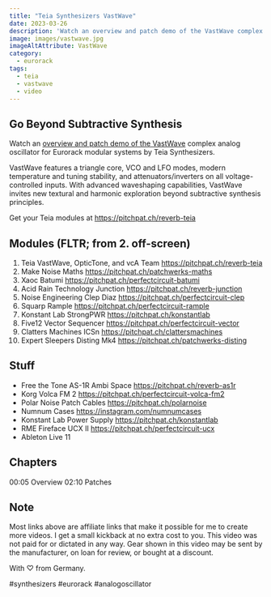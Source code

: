 ```yaml
---
title: "Teia Synthesizers VastWave"
date: 2023-03-26
description: 'Watch an overview and patch demo of the VastWave complex analog oscillator for Eurorack modular systems by Teia Synthesizers. '
image: images/vastwave.jpg
imageAltAttribute: VastWave
category: 
  - eurorack
tags:
  - teia
  - vastwave
  - video
---
```


## Go Beyond Subtractive Synthesis

Watch an [overview and patch demo of the VastWave](https://youtu.be/l96Vw_UDt3U "watch on YouTube") complex analog oscillator for Eurorack modular systems by Teia Synthesizers.

VastWave features a triangle core, VCO and LFO modes, modern temperature and tuning stability, and attenuators/inverters on all voltage-controlled inputs. With advanced waveshaping capabilities, VastWave invites new textural and harmonic exploration beyond subtractive synthesis principles.

Get your Teia modules at https://pitchpat.ch/reverb-teia


## Modules (FLTR; from 2. off-screen)

1. Teia VastWave, OpticTone, and vcA Team
    https://pitchpat.ch/reverb-teia
2. Make Noise Maths
    https://pitchpat.ch/patchwerks-maths
3. Xaoc Batumi
    https://pitchpat.ch/perfectcircuit-batumi
4. Acid Rain Technology Junction
    https://pitchpat.ch/reverb-junction
5. Noise Engineering Clep Diaz
    https://pitchpat.ch/perfectcircuit-clep
6. Squarp Rample
    https://pitchpat.ch/perfectcircuit-rample
7. Konstant Lab StrongPWR
    https://pitchpat.ch/konstantlab
8. Five12 Vector Sequencer
    https://pitchpat.ch/perfectcircuit-vector
9. Clatters Machines ICSn
    https://pitchpat.ch/clattersmachines
10. Expert Sleepers Disting Mk4
    https://pitchpat.ch/patchwerks-disting

## Stuff

* Free the Tone AS-1R Ambi Space
   https://pitchpat.ch/reverb-as1r
* Korg Volca FM 2
   https://pitchpat.ch/perfectcircuit-volca-fm2
* Polar Noise Patch Cables
   https://pitchpat.ch/polarnoise
* Numnum Cases
   https://instagram.com/numnumcases
* Konstant Lab Power Supply
   https://pitchpat.ch/konstantlab
* RME Fireface UCX II
   https://pitchpat.ch/perfectcircuit-ucx
* Ableton Live 11

## Chapters

00:05 Overview
02:10 Patches

## Note

Most links above are affiliate links that make it possible for me to create more videos. I get a small kickback at no extra cost to you. This video was not paid for or dictated in any way. Gear shown in this video may be sent by the manufacturer, on loan for review, or bought at a discount.

With ♡ from Germany.

#synthesizers #eurorack #analogoscillator